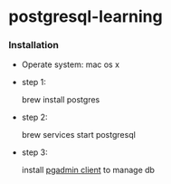 # postgresql-learning

### Installation

* Operate system: mac os x
* step 1:

  brew install postgres
  
* step 2:
  
  brew services start postgresql
 
* step 3:

  install [pgadmin client](https://www.postgresql.org/ftp/pgadmin/pgadmin3/v1.22.2/osx/) to manage db
  
